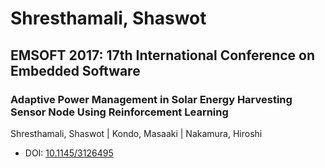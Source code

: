# Shresthamali, Shaswot

## EMSOFT 2017: 17th International Conference on Embedded Software

### Adaptive Power Management in Solar Energy Harvesting Sensor Node Using Reinforcement Learning
Shresthamali, Shaswot | Kondo, Masaaki | Nakamura, Hiroshi
* DOI: [10.1145/3126495](https://doi.org/10.1145/3126495)

